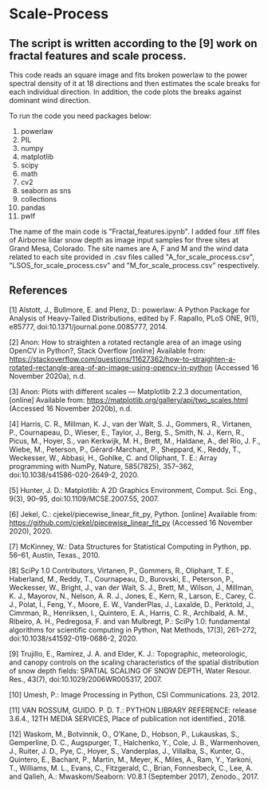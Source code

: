 # Scale-Process
## The script is written according to the [9] work on fractal features and scale process.

This code reads an square image and fits broken powerlaw to the power spectral density of it at 18 directions and then estimates the scale breaks for each individual direction.
In addition, the code plots the breaks against dominant wind direction.

To run the code you need packages below:

1. powerlaw
2. PIL
3. numpy
4. matplotlib
5. scipy
6. math
7. cv2
8. seaborn as sns
9. collections
10. pandas
11. pwlf

The name of the main code is "Fractal_features.ipynb".
I added four .tiff files of Airborne lidar snow depth as image input samples for three sites at Grand Mesa, Colorado.
The site names are A, F and M and the wind data related to each site provided in .csv files called "A_for_scale_process.csv", "LSOS_for_scale_process.csv" and "M_for_scale_process.csv" respectively.



## References

[1] Alstott, J., Bullmore, E. and Plenz, D.: powerlaw: A Python Package for Analysis of Heavy-Tailed Distributions, edited by F. Rapallo, PLoS ONE, 9(1), e85777, doi:10.1371/journal.pone.0085777, 2014.

[2] Anon: How to straighten a rotated rectangle area of an image using OpenCV in Python?, Stack Overflow [online] Available from: https://stackoverflow.com/questions/11627362/how-to-straighten-a-rotated-rectangle-area-of-an-image-using-opencv-in-python (Accessed 16 November 2020a), n.d.

[3] Anon: Plots with different scales — Matplotlib 2.2.3 documentation, [online] Available from: https://matplotlib.org/gallery/api/two_scales.html (Accessed 16 November 2020b), n.d.

[4] Harris, C. R., Millman, K. J., van der Walt, S. J., Gommers, R., Virtanen, P., Cournapeau, D., Wieser, E., Taylor, J., Berg, S., Smith, N. J., Kern, R., Picus, M., Hoyer, S., van Kerkwijk, M. H., Brett, M., Haldane, A., del Río, J. F., Wiebe, M., Peterson, P., Gérard-Marchant, P., Sheppard, K., Reddy, T., Weckesser, W., Abbasi, H., Gohlke, C. and Oliphant, T. E.: Array programming with NumPy, Nature, 585(7825), 357–362, doi:10.1038/s41586-020-2649-2, 2020.

[5] Hunter, J. D.: Matplotlib: A 2D Graphics Environment, Comput. Sci. Eng., 9(3), 90–95, doi:10.1109/MCSE.2007.55, 2007.

[6] Jekel, C.: cjekel/piecewise_linear_fit_py, Python. [online] Available from: https://github.com/cjekel/piecewise_linear_fit_py (Accessed 16 November 2020), 2020.

[7] McKinney, W.: Data Structures for Statistical Computing in Python, pp. 56–61, Austin, Texas., 2010.

[8] SciPy 1.0 Contributors, Virtanen, P., Gommers, R., Oliphant, T. E., Haberland, M., Reddy, T., Cournapeau, D., Burovski, E., Peterson, P., Weckesser, W., Bright, J., van der Walt, S. J., Brett, M., Wilson, J., Millman, K. J., Mayorov, N., Nelson, A. R. J., Jones, E., Kern, R., Larson, E., Carey, C. J., Polat, İ., Feng, Y., Moore, E. W., VanderPlas, J., Laxalde, D., Perktold, J., Cimrman, R., Henriksen, I., Quintero, E. A., Harris, C. R., Archibald, A. M., Ribeiro, A. H., Pedregosa, F. and van Mulbregt, P.: SciPy 1.0: fundamental algorithms for scientific computing in Python, Nat Methods, 17(3), 261–272, doi:10.1038/s41592-019-0686-2, 2020.

[9] Trujillo, E., Ramírez, J. A. and Elder, K. J.: Topographic, meteorologic, and canopy controls on the scaling characteristics of the spatial distribution of snow depth fields: SPATIAL SCALING OF SNOW DEPTH, Water Resour. Res., 43(7), doi:10.1029/2006WR005317, 2007.

[10] Umesh, P.: Image Processing in Python, CSI Communications. 23, 2012.

[11] VAN ROSSUM, GUIDO. P. D. T.: PYTHON LIBRARY REFERENCE: release 3.6.4., 12TH MEDIA SERVICES, Place of publication not identified., 2018.

[12] Waskom, M., Botvinnik, O., O’Kane, D., Hobson, P., Lukauskas, S., Gemperline, D. C., Augspurger, T., Halchenko, Y., Cole, J. B., Warmenhoven, J., Ruiter, J. D., Pye, C., Hoyer, S., Vanderplas, J., Villalba, S., Kunter, G., Quintero, E., Bachant, P., Martin, M., Meyer, K., Miles, A., Ram, Y., Yarkoni, T., Williams, M. L., Evans, C., Fitzgerald, C., Brian, Fonnesbeck, C., Lee, A. and Qalieh, A.: Mwaskom/Seaborn: V0.8.1 (September 2017), Zenodo., 2017.

